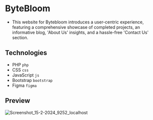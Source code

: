 # ByteBloom
+ This website for Bytebloom introduces a user-centric experience, featuring a comprehensive showcase of completed projects, an informative blog, 'About Us' insights, and a hassle-free 'Contact Us' section.
## Technologies
+ PHP `php`
+ CSS `css`
+ JavaScript `js`
+ Bootstrap `bootstrap`
+ Figma `figma`
## Preview
![Screenshot_15-2-2024_9252_localhost](https://github.com/KSRanasinghe/bytebloom/assets/86567225/f19c12e4-091b-49f7-871b-5e87d6c84c4d)
